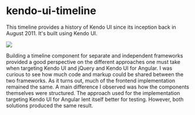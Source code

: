 # kendo-ui-timeline

This timeline provides a history of Kendo UI since its inception back in August 2011. It's built using Kendo UI.

![](http://i.imgur.com/p8wall1.gif)

Building a timeline component for separate and independent frameworks provided a good perspective on the different approaches one must take when targeting Kendo UI and jQuery and Kendo UI for Angular. I was curious to see how much code and markup could be shared between the two frameworks. As it turns out, much of the frontend implementation remained the same. A main difference I observed was how the components themselves were structured. The approach used for the implementation targeting Kendo UI for Angular lent itself better for testing. However, both solutions produced the same result.
